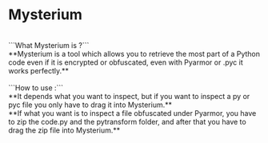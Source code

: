 # Mysterium
<br>
```What Mysterium is ?```<br>
**Mysterium is a tool which allows you to retrieve the most part of a Python code even if it is encrypted or obfuscated, even with Pyarmor or .pyc it works perfectly.**<br>
<br>
```How to use :```<br>
**It depends what you want to inspect, but if you want to inspect a py or pyc file you only have to drag it into Mysterium.**<br>
**If what you want is to inspect a file obfuscated under Pyarmor, you have to zip the code.py and the pytransform folder, and after that you have to drag the zip file into Mysterium.**<br>
